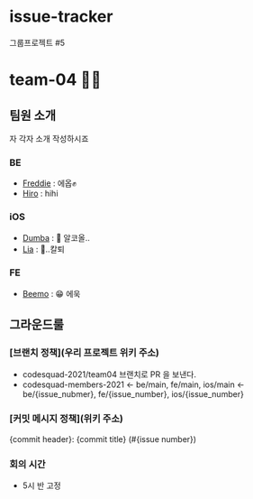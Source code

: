 # issue-tracker
그룹프로젝트 #5

# team-04 🤣😆

## 팀원 소개
자 각자 소개 작성하시죠

### BE
- [Freddie](https://github.com/Dae-Hwa) : 에옵✊
- [Hiro](https://github.com/hiro032) : hihi

### iOS
- [Dumba](https://github.com/ghis22130) : 🍺 알코올..
- [Lia](https://github.com/Lia316) : 👀..칼퇴

### FE
- [Beemo](https://github.com/jeonyeonkyu) : 😁 에욱

## 그라운드룰


### [브랜치 정책](우리 프로젝트 위키 주소)
- codesquad-2021/team04 브랜치로 PR 을 보낸다.
- codesquad-members-2021 <- be/main, fe/main, ios/main <- be/{issue_nubmer}, fe/{issue_number}, ios/{issue_number}


### [커밋 메시지 정책](위키 주소)

{commit header}: {commit title} (#{issue number})


### 회의 시간

- 5시 반 고정
